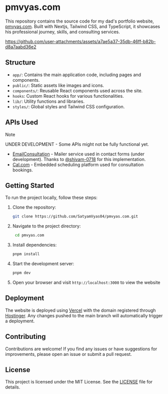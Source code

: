 # pmvyas.com

This repository contains the source code for my dad's portfolio website, [pmvyas.com](https://pmvyas.com). Built with Nextjs, Tailwind CSS, and TypeScript, it showcases his professional journey, skills, and consulting services.

https://github.com/user-attachments/assets/a7ae5a37-35db-46ff-b82b-d8a7aabd36e2

## Structure

- `app/`: Contains the main application code, including pages and components.
- `public/`: Static assets like images and icons.
- `components/`: Reusable React components used across the site.
- `hooks`: Custom React hooks for various functionalities.
- `lib/`: Utility functions and libraries.
- `styles/`: Global styles and Tailwind CSS configuration.

## APIs Used

> [!NOTE]
> UNDER DEVELOPMENT - Some APIs might not be fully functional yet.
>
> - [EmailConsultation](https://github.com/shivam-0718/EmailConsultation) - Mailer service used in contact forms (under development). Thanks to [@shivam-0718](https://github.com/shivam-0718) for this implementation.
> - [Cal.com](https://cal.com/pmvyas) - Embedded scheduling platform used for consultation bookings.

## Getting Started

To run the project locally, follow these steps:

1. Clone the repository:
   ```bash
   git clone https://github.com/SatyamVyas04/pmvyas.com.git
   ```
2. Navigate to the project directory:
   ```bash
    cd pmvyas.com
   ```
3. Install dependencies:
   ```bash
   pnpm install
   ```
4. Start the development server:

   ```bash
   pnpm dev
   ```

5. Open your browser and visit `http://localhost:3000` to view the website

## Deployment

The website is deployed using [Vercel](https://vercel.com/) with the domain registered through [Hostinger](https://www.hostinger.com/). Any changes pushed to the main branch will automatically trigger a deployment.

## Contributing

Contributions are welcome! If you find any issues or have suggestions for improvements, please open an issue or submit a pull request.

## License

This project is licensed under the MIT License. See the [LICENSE](LICENSE) file for details.
